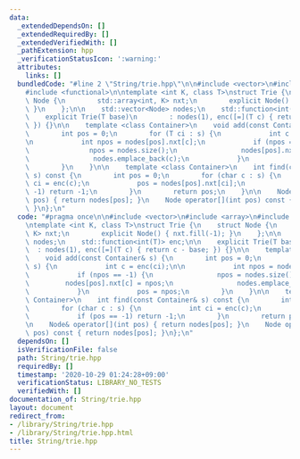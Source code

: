 ```yaml
---
data:
  _extendedDependsOn: []
  _extendedRequiredBy: []
  _extendedVerifiedWith: []
  _pathExtension: hpp
  _verificationStatusIcon: ':warning:'
  attributes:
    links: []
  bundledCode: "#line 2 \"String/trie.hpp\"\n\n#include <vector>\n#include <array>\n\
    #include <functional>\n\ntemplate <int K, class T>\nstruct Trie {\n    struct\
    \ Node {\n        std::array<int, K> nxt;\n        explicit Node() { nxt.fill(-1);\
    \ }\n    };\n\n    std::vector<Node> nodes;\n    std::function<int(T)> enc;\n\n\
    \    explicit Trie(T base)\n        : nodes(1), enc([=](T c) { return c - base;\
    \ }) {}\n\n    template <class Container>\n    void add(const Container& s) {\n\
    \        int pos = 0;\n        for (T ci : s) {\n            int c = enc(ci);\n\
    \n            int npos = nodes[pos].nxt[c];\n            if (npos == -1) {\n \
    \               npos = nodes.size();\n                nodes[pos].nxt[c] = npos;\n\
    \                nodes.emplace_back(c);\n            }\n            pos = npos;\n\
    \        }\n    }\n\n    template <class Container>\n    int find(const Container&\
    \ s) const {\n        int pos = 0;\n        for (char c : s) {\n            int\
    \ ci = enc(c);\n            pos = nodes[pos].nxt[ci];\n            if (pos ==\
    \ -1) return -1;\n        }\n        return pos;\n    }\n\n    Node& operator[](int\
    \ pos) { return nodes[pos]; }\n    Node operator[](int pos) const { return nodes[pos];\
    \ }\n};\n"
  code: "#pragma once\n\n#include <vector>\n#include <array>\n#include <functional>\n\
    \ntemplate <int K, class T>\nstruct Trie {\n    struct Node {\n        std::array<int,\
    \ K> nxt;\n        explicit Node() { nxt.fill(-1); }\n    };\n\n    std::vector<Node>\
    \ nodes;\n    std::function<int(T)> enc;\n\n    explicit Trie(T base)\n      \
    \  : nodes(1), enc([=](T c) { return c - base; }) {}\n\n    template <class Container>\n\
    \    void add(const Container& s) {\n        int pos = 0;\n        for (T ci :\
    \ s) {\n            int c = enc(ci);\n\n            int npos = nodes[pos].nxt[c];\n\
    \            if (npos == -1) {\n                npos = nodes.size();\n       \
    \         nodes[pos].nxt[c] = npos;\n                nodes.emplace_back(c);\n\
    \            }\n            pos = npos;\n        }\n    }\n\n    template <class\
    \ Container>\n    int find(const Container& s) const {\n        int pos = 0;\n\
    \        for (char c : s) {\n            int ci = enc(c);\n            pos = nodes[pos].nxt[ci];\n\
    \            if (pos == -1) return -1;\n        }\n        return pos;\n    }\n\
    \n    Node& operator[](int pos) { return nodes[pos]; }\n    Node operator[](int\
    \ pos) const { return nodes[pos]; }\n};\n"
  dependsOn: []
  isVerificationFile: false
  path: String/trie.hpp
  requiredBy: []
  timestamp: '2020-10-29 01:24:28+09:00'
  verificationStatus: LIBRARY_NO_TESTS
  verifiedWith: []
documentation_of: String/trie.hpp
layout: document
redirect_from:
- /library/String/trie.hpp
- /library/String/trie.hpp.html
title: String/trie.hpp
---
```


